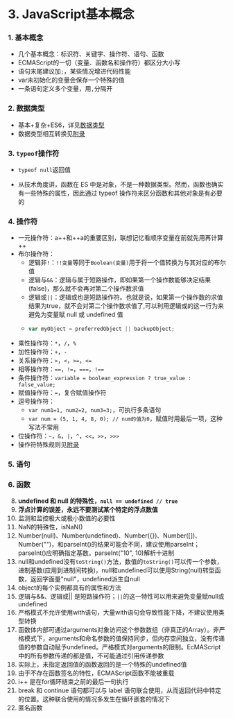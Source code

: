 # 3. JavaScript基本概念

### 1. 基本概念

* 几个基本概念：标识符、关键字、操作符、语句、函数
* ECMAScript的一切（变量、函数名和操作符）都区分大小写
* 语句末尾建议加`;`，某些情况增进代码性能
* var未初始化的变量会保存一个特殊的值
* 一条语句定义多个变量，用`,`分隔开

### 2. 数据类型

* 基本+复杂+ES6，详见[数据类型](../datatype/)
* 数据类型相互转换见[附录](../appendix/data-type-conversion.md)

### 3. `typeof`操作符
* `typeof null`返回值

* 从技术角度讲，函数在 ES 中是对象，不是一种数据类型。然而，函数也确实有一些特殊的属性，因此通过 typeof 操作符来区分函数和其他对象是有必要的

### 4. 操作符

* 一元操作符：a++和++a的重要区别，联想记忆看顺序变量在前就先用再计算++
* 布尔操作符：
  * 逻辑非`!`：`!!变量`等同于`Boolean(变量)`用于将一个值转换为与其对应的布尔值
  * 逻辑与`&&`：逻辑与属于短路操作，即如果第一个操作数能够决定结果(false)，那么就不会再对第二个操作数求值
  * 逻辑或`||`：逻辑或也是短路操作符。也就是说，如果第一个操作数的求值结果为true，就不会对第二个操作数求值了,可以利用逻辑或的这一行为来避免为变量赋 null 或 undefined 值
  * ```js
    var myObject = preferredObject || backupObject;
    ```
* 乘性操作符：`*`，`/`，`%`
* 加性操作符：`+`，`-`
* 关系操作符：`>`，`<`，`>=`，`<=`
* 相等操作符：`==`，`!=`，`===`，`!==`
* 条件操作符：`variable = boolean_expression ? true_value : false_value;`
* 赋值操作符：`=`，复合赋值操作符
* 逗号操作符：
  * `var num1=1, num2=2, num3=3;`，可执行多条语句
  * `var num = (5, 1, 4, 8, 0); // num的值为0`，赋值时用最后一项，这种写法不常用
* 位操作符：`~`，`&`，`|`，`^`，`<<`，`>>`，`>>>`
* 操作符特殊规则见[附录](../appendix/operator-rules.md)

### 5. 语句

### 6. 函数

8. **undefined 和 null 的特殊性，`null == undefined // true`**<br/>
9. **浮点计算的误差，永远不要测试某个特定的浮点数值**<br/>
10. 监测和监控极大或极小数值的必要性
11. NaN的特殊性，isNaN\(\)
12. Number\(null\)、Number\(undefined\)、Number\({}\)、Number\(\[\]\)、Number\(""\)，和parseInt\(\)的结果可能会不同，建议使用parseInt；parseInt\(\)应明确指定基数。parseInt\("10", 10\)解析十进制
13. null和undefined没有`toString()`方法，数值的`toString()`可以传一个参数，进制基数\(应用到进制间转换\)，null和undefined可以使用String\(null\)转型函数，返回字面量"null"，undefined派生自null
14. object的每个实例都具有的属性和方法
16. 逻辑与&&、逻辑或\|\|  是短路操作符；`||`的这一特性可以用来避免变量赋null或undefined
17. 严格模式不允许使用with语句，大量with语句会导致性能下降，不建议使用类型转换
18. 函数体内部可通过arguments对象访问这个参数数组（非真正的Array）。非严格模式下，arguments和命名参数的值保持同步，但内存空间独立，没有传递值的参数自动赋予undefined。严格模式对arguments的限制。EcMAScript中的所有参数传递的都是值，不可能通过引用传递参数
19. 实际上，未指定返回值的函数返回的是一个特殊的undefined值
20. 由于不存在函数签名的特性，ECMAScript函数不能被重载
21. i++    是在for循环结束之前的最后一句执行
22. break 和 continue 语句都可以与 label 语句联合使用，从而返回代码中特定的位置。这种联合使用的情况多发生在循环嵌套的情况下
23. 匿名函数


```

```

```

```